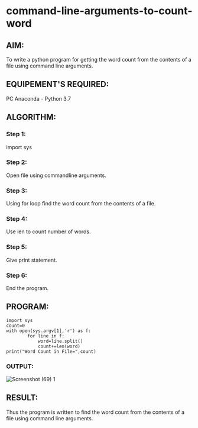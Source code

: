 # command-line-arguments-to-count-word
## AIM:
To write a python program for getting the word count from the contents of a file using command line arguments.
## EQUIPEMENT'S REQUIRED: 
PC
Anaconda - Python 3.7
## ALGORITHM: 
### Step 1:
import sys
### Step 2: 
Open file using commandline arguments. 
### Step 3: 
Using for loop find the word count from the contents of a file.
### Step 4:  
Use len to count number of words.
### Step 5: 
Give print statement.
### Step 6: 
End the program.
## PROGRAM:
```
import sys
count=0
with open(sys.argv[1],'r') as f:
        for line in f:
            word=line.split()
            count+=len(word)
print("Word Count in File=",count)         
```

### OUTPUT:

![Screenshot (69) 1](https://user-images.githubusercontent.com/120620842/214797213-212c26eb-37c5-4030-be93-8f9e2367c2f3.png)



## RESULT:
Thus the program is written to find the word count from the contents of a file using command line arguments.
